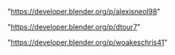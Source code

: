 "https://developer.blender.org/p/alexisneol98"

"https://developer.blender.org/p/dtour7"

"https://developer.blender.org/p/woakeschris41"

 
 

